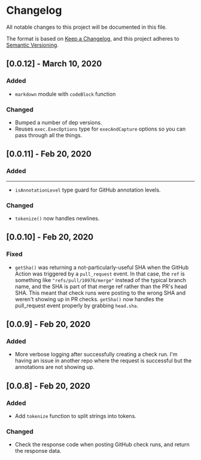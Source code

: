 # Changelog

All notable changes to this project will be documented in this file.

The format is based on [Keep a Changelog](https://keepachangelog.com/en/1.0.0/),
and this project adheres to [Semantic Versioning](https://semver.org/spec/v2.0.0.html).

## [0.0.12] - March 10, 2020

### Added

- `markdown` module with `codeBlock` function

### Changed

- Bumped a number of dep versions.
- Reuses `exec.ExecOptions` type for `execAndCapture` options so you can pass
  through all the things.

## [0.0.11] - Feb 20, 2020

### Added

---

- `isAnnotationLevel` type guard for GitHub annotation levels.

### Changed

- `tokenize()` now handles newlines.

## [0.0.10] - Feb 20, 2020

### Fixed

- `getSha()` was returning a not-particularly-useful SHA when the GitHub Action
  was triggered by a `pull_request` event. In that case, the `ref` is something
  like `"refs/pull/10976/merge"` instead of the typical branch name, and the SHA
  is part of that merge ref rather than the PR's head SHA. This meant that check
  runs were posting to the wrong SHA and weren't showing up in PR checks.
  `getSha()` now handles the pull_request event properly by grabbing `head.sha`.

## [0.0.9] - Feb 20, 2020

### Added

- More verbose logging after successfully creating a check run. I'm having an
  issue in another repo where the request is successful but the annotations are
  not showing up.

## [0.0.8] - Feb 20, 2020

### Added

- Add `tokenize` function to split strings into tokens.

### Changed

- Check the response code when posting GitHub check runs, and return the response data.
